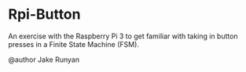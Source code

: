 # Rpi-Button

An exercise with the Raspberry Pi 3 to get familiar with taking in button presses in a Finite State Machine (FSM). 

@author Jake Runyan
